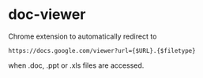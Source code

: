 doc-viewer
==========

Chrome extension to automatically redirect to 

	https://docs.google.com/viewer?url={$URL}.{$filetype}

when .doc, .ppt or .xls files are accessed.

